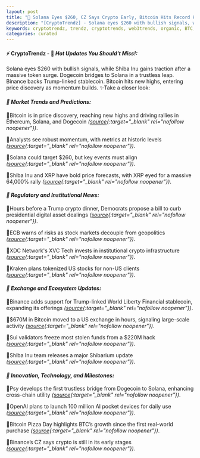 ```yaml
---
layout: post
title: "🌅 Solana Eyes $260, CZ Says Crypto Early, Bitcoin Hits Record High"
description: "[CryptoTrendz] - Solana eyes $260 with bullish signals, while Shiba Inu gains traction after a massive token surge. Dogecoin bridges to Solana in a trustless leap. Binance backs Trump-linked stablecoin. Bitcoin hits new highs, entering price discovery as momentum builds."
keywords: cryptotrendz, trendz, cryptotrends, web3trends, organic, BTC, AI, Crypto, Dogecoin, Bitcoin, Binance, Market, Analyst, Digital, Token, Trump, Trading
categories: curated
---
```


#### ⚡ CryptoTrendz - 📌 *Hot Updates You Should't Miss!:*

Solana eyes $260 with bullish signals, while Shiba Inu gains traction after a massive token surge. Dogecoin bridges to Solana in a trustless leap. Binance backs Trump-linked stablecoin. Bitcoin hits new highs, entering price discovery as momentum builds. ✨Take a closer look:


#### *🔖 Market Trends and Predictions:*  

🔹Bitcoin is in price discovery, reaching new highs and driving rallies in Ethereum, Solana, and Dogecoin *([source](https://s.avyag.com/d2j7){:target="_blank" rel="nofollow noopener"})*.  

🔹Analysts see robust momentum, with metrics at historic levels *([source](https://s.avyag.com/2a71){:target="_blank" rel="nofollow noopener"})*.  

🔹Solana could target $260, but key events must align *([source](https://s.avyag.com/qb1i){:target="_blank" rel="nofollow noopener"})*.  

🔹Shiba Inu and XRP have bold price forecasts, with XRP eyed for a massive 64,000% rally *([source](https://s.avyag.com/0c86){:target="_blank" rel="nofollow noopener"})*.  

#### *🔖 Regulatory and Institutional News:*  

🔹Hours before a Trump crypto dinner, Democrats propose a bill to curb presidential digital asset dealings *([source](https://s.avyag.com/u8dz){:target="_blank" rel="nofollow noopener"})*.  

🔹ECB warns of risks as stock markets decouple from geopolitics *([source](https://s.avyag.com/rok1){:target="_blank" rel="nofollow noopener"})*.  

🔹XDC Network's XVC Tech invests in institutional crypto infrastructure *([source](https://s.avyag.com/kooc){:target="_blank" rel="nofollow noopener"})*.  

🔹Kraken plans tokenized US stocks for non-US clients *([source](https://s.avyag.com/n32x){:target="_blank" rel="nofollow noopener"})*.  

#### *🔖 Exchange and Ecosystem Updates:*  

🔹Binance adds support for Trump-linked World Liberty Financial stablecoin, expanding its offerings *([source](https://s.avyag.com/004b){:target="_blank" rel="nofollow noopener"})*.  

🔹$670M in Bitcoin moved to a US exchange in hours, signaling large-scale activity *([source](https://s.avyag.com/tika){:target="_blank" rel="nofollow noopener"})*.  

🔹Sui validators freeze most stolen funds from a $220M hack *([source](https://s.avyag.com/1tj2){:target="_blank" rel="nofollow noopener"})*.  

🔹Shiba Inu team releases a major Shibarium update *([source](https://s.avyag.com/ym20){:target="_blank" rel="nofollow noopener"})*.  

#### *🔖 Innovation, Technology, and Milestones:*  

🔹Psy develops the first trustless bridge from Dogecoin to Solana, enhancing cross-chain utility *([source](https://s.avyag.com/mlna){:target="_blank" rel="nofollow noopener"})*.  

🔹OpenAI plans to launch 100 million AI pocket devices for daily use *([source](https://s.avyag.com/rvp8){:target="_blank" rel="nofollow noopener"})*.  

🔹Bitcoin Pizza Day highlights BTC’s growth since the first real-world purchase *([source](https://s.avyag.com/r06f){:target="_blank" rel="nofollow noopener"})*.  

🔹Binance’s CZ says crypto is still in its early stages *([source](https://s.avyag.com/liqr){:target="_blank" rel="nofollow noopener"})*.